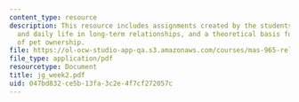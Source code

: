 ```yaml
---
content_type: resource
description: This resource includes assignments created by the students on interaction
  and daily life in long-term relationships, and a theoretical basis for health benefits
  of pet ownership.
file: https://ol-ocw-studio-app-qa.s3.amazonaws.com/courses/mas-965-relational-machines-spring-2005/047bd832ce5b13fa3c2e4f7cf272057c_jg_week2.pdf
file_type: application/pdf
resourcetype: Document
title: jg_week2.pdf
uid: 047bd832-ce5b-13fa-3c2e-4f7cf272057c
---
```

